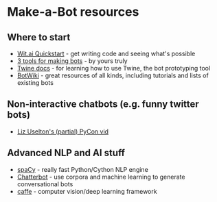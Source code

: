 # Make-a-Bot resources


## Where to start

* [Wit.ai Quickstart](https://wit.ai/docs/quickstart) - get writing code and seeing what's possible
* [3 tools for making bots](https://medium.com/@andknf/3-tools-for-building-bots-that-people-won-t-tell-to-fuck-off-584889eaf6b9#.dd3z5q1gg) - by yours truly
* [Twine docs](http://twinery.org/wiki/twine2:guide) - for learning how to use Twine, the bot prototyping tool
* [BotWiki](https://botwiki.org/) - great resources of all kinds, including tutorials and lists of existing bots

## Non-interactive chatbots (e.g. funny twitter bots)

* [Liz Uselton's (partial) PyCon vid](https://www.youtube.com/watch?v=mizX7n2tx8k)

## Advanced NLP and AI stuff

* [spaCy](https://github.com/spacy-io/spaCy) - really fast Python/Cython NLP engine
* [Chatterbot](https://github.com/gunthercox/ChatterBot) - use corpora and machine learning to generate conversational bots
* [caffe](http://caffe.berkeleyvision.org/) - computer vision/deep learning framework

